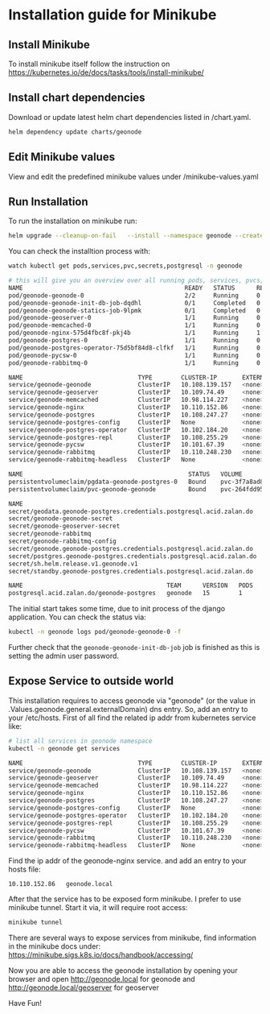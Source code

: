 # Installation guide for Minikube

## Install Minikube

To install minikube itself follow the instruction on https://kubernetes.io/de/docs/tasks/tools/install-minikube/

## Install chart dependencies

Download or update latest helm chart dependencies listed in /chart.yaml.

```bash
helm dependency update charts/geonode
```

## Edit Minikube values

View and edit the predefined minikube values under /minikube-values.yaml

## Run Installation

To run the installation on minikube run:

```bash
helm upgrade --cleanup-on-fail   --install --namespace geonode --create-namespace --values minikube-values.yaml geonode charts/geonode
```

You can check the installtion process with:

```bash
watch kubectl get pods,services,pvc,secrets,postgresql -n geonode

# this will give you an overview over all running pods, services, pvcs,sts and the postgresql class
NAME                                             READY   STATUS      RESTARTS       AGE
pod/geonode-geonode-0                            2/2     Running     0              5m19s
pod/geonode-geonode-init-db-job-dqdhl            0/1     Completed   0              5m19s
pod/geonode-geonode-statics-job-9lpmk            0/1     Completed   0              5m19s
pod/geonode-geoserver-0                          1/1     Running     0              5m19s
pod/geonode-memcached-0                          1/1     Running     0              5m19s
pod/geonode-nginx-575d4fbc8f-pkj4b               1/1     Running     1 (4m8s ago)   5m19s
pod/geonode-postgres-0                           1/1     Running     0              5m10s
pod/geonode-postgres-operator-75d5bf84d8-clfkf   1/1     Running     0              5m19s
pod/geonode-pycsw-0                              1/1     Running     0              5m19s
pod/geonode-rabbitmq-0                           1/1     Running     0              5m19s

NAME                                TYPE        CLUSTER-IP       EXTERNAL-IP   PORT(S)                                 AGE
service/geonode-geonode             ClusterIP   10.108.139.157   <none>        8000/TCP,8001/TCP,5555/TCP              5m19s
service/geonode-geoserver           ClusterIP   10.109.74.49     <none>        8080/TCP                                5m19s
service/geonode-memcached           ClusterIP   10.98.114.227    <none>        11211/TCP                               5m19s
service/geonode-nginx               ClusterIP   10.110.152.86    <none>        80/TCP                                  5m19s
service/geonode-postgres            ClusterIP   10.108.247.27    <none>        5432/TCP                                5m12s
service/geonode-postgres-config     ClusterIP   None             <none>        <none>                                  5m2s
service/geonode-postgres-operator   ClusterIP   10.102.184.20    <none>        8080/TCP                                5m19s
service/geonode-postgres-repl       ClusterIP   10.108.255.29    <none>        5432/TCP                                5m11s
service/geonode-pycsw               ClusterIP   10.101.67.39     <none>        8000/TCP                                5m19s
service/geonode-rabbitmq            ClusterIP   10.110.248.230   <none>        5672/TCP,4369/TCP,25672/TCP,15672/TCP   5m19s
service/geonode-rabbitmq-headless   ClusterIP   None             <none>        4369/TCP,5672/TCP,25672/TCP,15672/TCP   5m19s

NAME                                              STATUS   VOLUME                                     CAPACITY   ACCESS MODES   STORAGECLASS   AGE
persistentvolumeclaim/pgdata-geonode-postgres-0   Bound    pvc-3f7a8ad8-83b5-410a-8b47-6778d97b2b98   2Gi        RWO            standard       5m10s
persistentvolumeclaim/pvc-geonode-geonode         Bound    pvc-264fdd95-beb6-416a-a7b3-a98834e461bf   2Gi        RWX            standard       5m19s

NAME                                                                    TYPE                 DATA   AGE
secret/geodata.geonode-postgres.credentials.postgresql.acid.zalan.do    Opaque               2      53d
secret/geonode-geonode-secret                                           Opaque               12     5m19s
secret/geonode-geoserver-secret                                         Opaque               6      5m19s
secret/geonode-rabbitmq                                                 Opaque               2      5m19s
secret/geonode-rabbitmq-config                                          Opaque               1      5m19s
secret/geonode.geonode-postgres.credentials.postgresql.acid.zalan.do    Opaque               2      53d
secret/postgres.geonode-postgres.credentials.postgresql.acid.zalan.do   Opaque               2      53d
secret/sh.helm.release.v1.geonode.v1                                    helm.sh/release.v1   1      5m19s
secret/standby.geonode-postgres.credentials.postgresql.acid.zalan.do    Opaque               2      53d

NAME                                        TEAM      VERSION   PODS   VOLUME   CPU-REQUEST   MEMORY-REQUEST   AGE     STATUS
postgresql.acid.zalan.do/geonode-postgres   geonode   15        1      2Gi      100m          0.5Gi            5m19s   Running
```

The initial start takes some time, due to init process of the django application. You can check the status via:
```bash
kubectl -n geonode logs pod/geonode-geonode-0 -f 
```
Further check that the `geonode-geonode-init-db-job` job is finished as this is setting the admin user password.

## Expose Service to outside world

This installation requires to access geonode via "geonode" (or the value in .Values.geonode.general.externalDomain) dns entry.  So, add an entry to your /etc/hosts. First of all find the related ip addr from kubernetes service like:

```bash
# list all services in geonode namespace
kubectl -n geonode get services

NAME                                TYPE        CLUSTER-IP       EXTERNAL-IP   PORT(S)                                 AGE
service/geonode-geonode             ClusterIP   10.108.139.157   <none>        8000/TCP,8001/TCP,5555/TCP              5m19s
service/geonode-geoserver           ClusterIP   10.109.74.49     <none>        8080/TCP                                5m19s
service/geonode-memcached           ClusterIP   10.98.114.227    <none>        11211/TCP                               5m19s
service/geonode-nginx               ClusterIP   10.110.152.86    <none>        80/TCP                                  5m19s
service/geonode-postgres            ClusterIP   10.108.247.27    <none>        5432/TCP                                5m12s
service/geonode-postgres-config     ClusterIP   None             <none>        <none>                                  5m2s
service/geonode-postgres-operator   ClusterIP   10.102.184.20    <none>        8080/TCP                                5m19s
service/geonode-postgres-repl       ClusterIP   10.108.255.29    <none>        5432/TCP                                5m11s
service/geonode-pycsw               ClusterIP   10.101.67.39     <none>        8000/TCP                                5m19s
service/geonode-rabbitmq            ClusterIP   10.110.248.230   <none>        5672/TCP,4369/TCP,25672/TCP,15672/TCP   5m19s
service/geonode-rabbitmq-headless   ClusterIP   None             <none>        4369/TCP,5672/TCP,25672/TCP,15672/TCP   5m19s
```

Find the ip addr of the geonode-nginx service. and add an entry to your hosts file:

```
10.110.152.86   geonode.local
```

After that the service has to be exposed form minikube. I prefer to use minikube tunnel. Start it via, it will require root access:

```bash
minikube tunnel
```

There are several ways to expose services from minikube, find information in the minikube docs under: https://minikube.sigs.k8s.io/docs/handbook/accessing/

Now you are able to access the geonode installation by opening your browser and open http://geonode.local for geonode and http://geonode.local/geoserver for geoserver

Have Fun!
